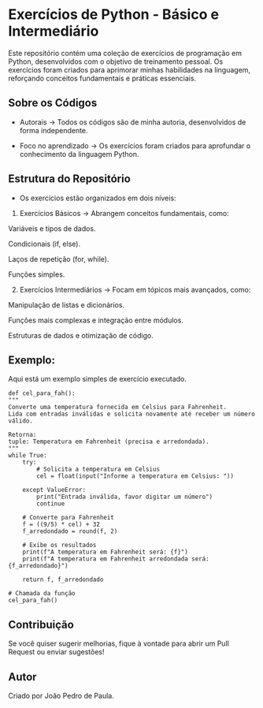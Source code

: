 # Exercícios de Python - Básico e Intermediário

Este repositório contém uma coleção de exercícios de programação em Python, desenvolvidos com o objetivo de treinamento pessoal. Os exercícios foram criados para aprimorar minhas habilidades na linguagem, reforçando conceitos fundamentais e práticas essenciais.

## Sobre os Códigos

- Autorais → Todos os códigos são de minha autoria, desenvolvidos de forma independente.

- Foco no aprendizado → Os exercícios foram criados para aprofundar o conhecimento da linguagem Python.

## Estrutura do Repositório

- Os exercícios estão organizados em dois níveis:

1. Exercícios Básicos → Abrangem conceitos fundamentais, como:

Variáveis e tipos de dados.

Condicionais (if, else).

Laços de repetição (for, while).

Funções simples.

2. Exercícios Intermediários → Focam em tópicos mais avançados, como:

Manipulação de listas e dicionários.

Funções mais complexas e integração entre módulos.

Estruturas de dados e otimização de código.

## Exemplo:
Aqui está um exemplo simples de exercício executado.

    def cel_para_fah():
    """
    Converte uma temperatura fornecida em Celsius para Fahrenheit.
    Lida com entradas inválidas e solicita novamente até receber um número válido.
    
    Retorna:
    tuple: Temperatura em Fahrenheit (precisa e arredondada).
    """
    while True:
        try:
            # Solicita a temperatura em Celsius
            cel = float(input("Informe a temperatura em Celsius: "))

        except ValueError: 
            print("Entrada inválida, favor digitar um número")
            continue

        # Converte para Fahrenheit
        f = ((9/5) * cel) + 32
        f_arredondado = round(f, 2)

        # Exibe os resultados
        print(f"A temperatura em Fahrenheit será: {f}")
        print(f"A temperatura em Fahrenheit arredondada será: {f_arredondado}")
        
        return f, f_arredondado

    # Chamada da função
    cel_para_fah()

## Contribuição

Se você quiser sugerir melhorias, fique à vontade para abrir um Pull Request ou enviar sugestões!

## Autor

Criado por João Pedro de Paula.
